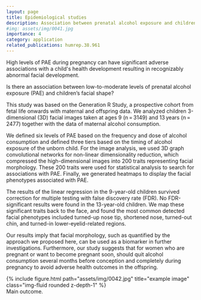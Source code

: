 ```yaml
---
layout: page
title: Epidemiological studies
description: Association between prenatal alcohol exposure and children’s facial shape
#img: assets/img/0041.jpg
importance: 4
category: application
related_publications: humrep.38.961
---
```


High levels of PAE during pregnancy can have significant adverse associations with a child's health development resulting in recognizably abnormal facial development.

Is there an association between low-to-moderate levels of prenatal alcohol exposure (PAE) and children’s facial shape?

This study was based on the Generation R Study, a prospective cohort from fetal life onwards with maternal and offspring data. We analyzed children 3-dimensional (3D) facial images taken at ages 9 (n = 3149) and 13 years (n = 2477) together with the data of maternal alcohol consumption.

We defined six levels of PAE based on the frequency and dose of alcohol consumption and defined three tiers based on the timing of alcohol exposure of the unborn child. For the image analysis, we used 3D graph convolutional networks for non-linear dimensionality reduction, which compressed the high-dimensional images into 200 traits representing facial morphology. These 200 traits were used for statistical analysis to search for associations with PAE. Finally, we generated heatmaps to display the facial phenotypes associated with PAE.

The results of the linear regression in the 9-year-old children survived correction for multiple testing with false discovery rate (FDR). No FDR-significant results were found in the 13-year-old children. We map these significant traits back to the face, and found the most common detected facial phenotypes included turned-up nose tip, shortened nose, turned-out chin, and turned-in lower-eyelid-related regions.

Our results imply that facial morphology, such as quantified by the approach we proposed here, can be used as a biomarker in further investigations. Furthermore, our study suggests that for women who are pregnant or want to become pregnant soon, should quit alcohol consumption several months before conception and completely during pregnancy to avoid adverse health outcomes in the offspring.


<div class="row">
    <div class="col-sm mt-3 mt-md-0">
        {% include figure.html path="assets/img/0042.jpg" title="example image" class="img-fluid rounded z-depth-1" %}
    </div>
</div>
<div class="caption">
    Main outcome.
</div>
